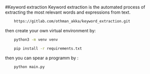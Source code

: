 #Keyword extraction
Keyword extraction is the automated process of extracting the most relevant words and expressions from text.

```bash
    https://gitlab.com/othman_akka/keyword_extraction.git
```
then create your own virtual environment by:

```bash
    python3 -m venv venv
```
```bash
    pip install -r requirements.txt
```

then you can spear a programm by :

```bash
    python main.py
```


